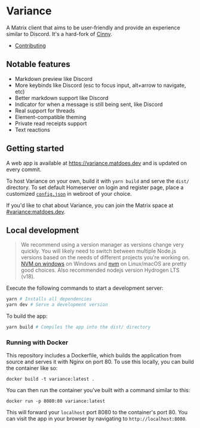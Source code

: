 # Variance

A Matrix client that aims to be user-friendly and provide an experience similar to Discord. It's a hard-fork of [Cinny](https://github.com/cinnyapp/cinny).

- [Contributing](./CONTRIBUTING.md)

## Notable features

- Markdown preview like Discord
- More keybinds like Discord (esc to focus input, alt+arrow to navigate, etc)
- Better markdown support like Discord
- Indicator for when a message is still being sent, like Discord
- Real support for threads
- Element-compatible theming
- Private read receipts support
- Text reactions

## Getting started
A web app is available at https://variance.matdoes.dev and is updated on every commit.

To host Variance on your own, build it with `yarn build` and serve the `dist/` directory. To set default Homeserver on login and register page, place a customized [`config.json`](config.json) in webroot of your choice.

If you'd like to chat about Variance, you can join the Matrix space at [#variance:matdoes.dev](https://matrix.to/#/#variance:matdoes.dev).

## Local development
> We recommend using a version manager as versions change very quickly. You will likely need to switch
> between multiple Node.js versions based on the needs of different projects you're working on.
> [NVM on windows](https://github.com/coreybutler/nvm-windows#installation--upgrades) on Windows
> and [nvm](https://github.com/nvm-sh/nvm) on Linux/macOS are pretty good choices. Also recommended
> nodejs version Hydrogen LTS (v18).

Execute the following commands to start a development server:
```sh
yarn # Installs all dependencies
yarn dev # Serve a development version
```

To build the app:
```sh
yarn build # Compiles the app into the dist/ directory
```

### Running with Docker
This repository includes a Dockerfile, which builds the application from source and serves it with Nginx on port 80. To
use this locally, you can build the container like so:
```
docker build -t variance:latest .
```

You can then run the container you've built with a command similar to this:
```
docker run -p 8080:80 variance:latest
```

This will forward your `localhost` port 8080 to the container's port 80. You can visit the app in your browser by navigating to `http://localhost:8080`.

